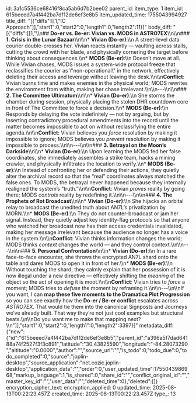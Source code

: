 id: 3a1c5536ce68416f8ca5ab6d7b2bee02
parent_id: 
item_type: 1
item_id: 615beeed7a4f442ba7df12de6ef3e8b5
item_updated_time: 1755043994927
title_diff: "[{\"diffs\":[[1,\"IC Approach\"]],\"start1\":0,\"start2\":0,\"length1\":0,\"length2\":11}]"
body_diff: "[{\"diffs\":[[1,\"\\\n## **Do-er vs. Be-er: Vivian vs. MODS in ASTRO7EX**\\\n\\\n### **1. Crisis in the Lunar Bazaar**\\\n\\\n* **Vivian (Do-er)**:\\\n  A street-level data courier double-crosses her. Vivian reacts instantly — vaulting across stalls, cutting the crowd with her blade, and physically cornering the target before thinking about consequences.\\\n* **MODS (Be-er)**:\\\n  Doesn’t move at all. While Vivian chases, MODS issues a system-wide protocol freeze that reclassifies the courier as \\\"non-operational\\\" in the network, effectively deleting their access and leverage without leaving the desk.\\\n\\\n**Conflict**: Vivian burns time and makes enemies in the physical world; MODS rewrites the environment from within, making her chase irrelevant.\\\n\\\n---\\\n\\\n### **2. The Committee Ultimatum**\\\n\\\n* **Vivian (Do-er)**:\\\n  She storms the chamber during session, physically placing the stolen DHR countdown core in front of The Committee to force a decision.\\\n* **MODS (Be-er)**:\\\n  Responds by delaying the vote indefinitely — not by arguing, but by inserting contradictory procedural amendments into the record until the matter becomes impossible to act on without reclassifying the entire agenda.\\\n\\\n**Conflict**: Vivian believes you *force* resolution by making it impossible to ignore; MODS believes you *prevent* resolution by making it impossible to process.\\\n\\\n---\\\n\\\n### **3. Betrayal on the Moon’s Darkside**\\\n\\\n* **Vivian (Do-er)**:\\\n  Upon learning the MODS fed her false coordinates, she immediately assembles a strike team, hacks a mining crawler, and physically infiltrates the location to verify.\\\n* **MODS (Be-er)**:\\\n  Instead of confronting her or defending their actions, they quietly alter the archival record so that the “real” coordinates always matched the false ones. To MODS, the betrayal never happened because they internally realigned the system’s “truth.”\\\n\\\n**Conflict**: Vivian *proves* reality by going there; MODS *controls* reality by redefining it.\\\n\\\n---\\\n\\\n### **4. The Prophets of Rot Broadcast**\\\n\\\n* **Vivian (Do-er)**:\\\n  She hijacks an orbital relay to broadcast the unedited truth about AN7L’s privatization by MORN.\\\n* **MODS (Be-er)**:\\\n  They do not counter-broadcast or jam her signal. Instead, they quietly adjust key identity-flag protocols so that anyone who watched her broadcast now has their access credentials invalidated, making her message irrelevant because the audience no longer has a voice in the system.\\\n\\\n**Conflict**: Vivian thinks information changes the world; MODS thinks *context* changes the world — and they control context.\\\n\\\n---\\\n\\\n### **5. Personal Confrontation**\\\n\\\n* **Vivian (Do-er)**:\\\n  In a rare face-to-face encounter, she throws the encrypted AN7L shard onto the table and dares MODS to open it in front of her.\\\n* **MODS (Be-er)**:\\\n  Without touching the shard, they calmly explain that her possession of it is now illegal under a new directive — effectively shifting the *meaning* of the object so the act of opening it is moot.\\\n\\\n**Conflict**: Vivian tries to *force* a moment; MODS tries to *defuse* the moment by reframing it.\\\n\\\n---\\\n\\\nIf you want, I can **map these five moments to the Dramatica Plot Progression** so you can see exactly how the **Do-er / Be-er conflict** escalates across *ASTRO7EX*. That would tie them into the canonical Signposts and Journeys we’ve already built. That way they’re not just cool examples but structural beats.\\\n\\\nDo you want me to make that mapping next?\\\n\"]],\"start1\":0,\"start2\":0,\"length1\":0,\"length2\":3397}]"
metadata_diff: {"new":{"id":"615beeed7a4f442ba7df12de6ef3e8b5","parent_id":"a396a5f7dad64188a74f2527f3f3c891","latitude":"30.43825590","longitude":"-84.28073290","altitude":"0.0000","author":"","source_url":"","is_todo":0,"todo_due":0,"todo_completed":0,"source":"joplin-desktop","source_application":"net.cozic.joplin-desktop","application_data":"","order":0,"user_updated_time":1755043986968,"markup_language":1,"is_shared":0,"share_id":"","conflict_original_id":"","master_key_id":"","user_data":"","deleted_time":0},"deleted":[]}
encryption_cipher_text: 
encryption_applied: 0
updated_time: 2025-08-13T00:22:23.457Z
created_time: 2025-08-13T00:22:23.457Z
type_: 13